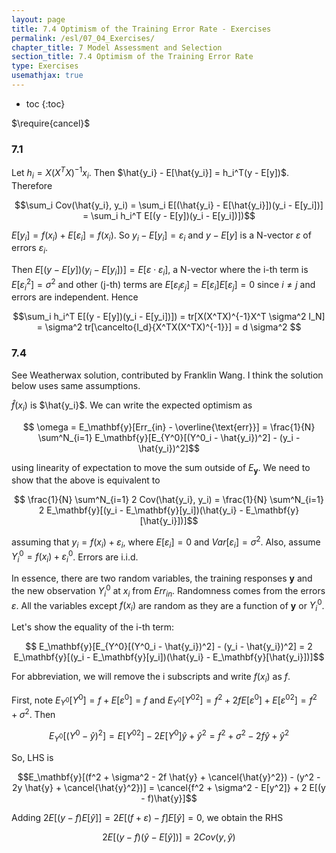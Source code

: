 ```yaml
---
layout: page
title: 7.4 Optimism of the Training Error Rate - Exercises
permalink: /esl/07_04_Exercises/
chapter_title: 7 Model Assessment and Selection
section_title: 7.4 Optimism of the Training Error Rate
type: Exercises
usemathjax: true
---
```


* toc
{:toc}

$\require{cancel}$

### 7.1

Let $h_i = X(X^TX)^{-1}x_i$. Then $\hat{y_i} - E[\hat{y_i}] = h_i^T(y - E[y])$. Therefore

$$\sum_i Cov(\hat{y_i}, y_i) = \sum_i E[(\hat{y_i} - E[\hat{y_i}])(y_i - E[y_i])] = \sum_i h_i^T E[(y - E[y])(y_i - E[y_i])])$$

$E[y_i] = f(x_i) + E[\varepsilon_i] = f(x_i)$. So $y_i - E[y_i] = \varepsilon_i$ and $y - E[y]$ is a N-vector $\varepsilon$ of errors $\varepsilon_i$.

Then $E[(y - E[y])(y_i - E[y_i])] = E[\varepsilon \cdot \varepsilon_i]$, a N-vector where the i-th term is $E[\varepsilon_i^2] = \sigma^2$ and other (j-th) terms are $E[\varepsilon_i \varepsilon_j] = E[\varepsilon_i] E[\varepsilon_j] = 0$ since $i \neq j$ and errors are independent. Hence

$$\sum_i h_i^T E[(y - E[y])(y_i - E[y_i])]) = tr[X(X^TX)^{-1}X^T \sigma^2 I_N] = \sigma^2 tr[\cancelto{I_d}{X^TX(X^TX)^{-1}}] = d \sigma^2 $$ 

### 7.4

See Weatherwax solution, contributed by Franklin Wang. I think the solution below uses same assumptions.

$\hat{f}(x_i)$ is $\hat{y_i}$. We can write the expected optimism as

$$ \omega = E_\mathbf{y}[Err_{in} - \overline{\text{err}}]
= \frac{1}{N} \sum^N_{i=1} E_\mathbf{y}[E_{Y^0}[(Y^0_i - \hat{y_i})^2] - (y_i - \hat{y_i})^2]$$

using linearity of expectation to move the sum outside of $E_\mathbf{y}$. We need to show that the above is equivalent to

$$ \frac{1}{N} \sum^N_{i=1} 2 Cov(\hat{y_i}, y_i) = \frac{1}{N} \sum^N_{i=1} 2 E_\mathbf{y}[(y_i - E_\mathbf{y}[y_i])(\hat{y_i} - E_\mathbf{y}[\hat{y_i}])]$$

assuming that $y_i = f(x_i) + \varepsilon_i$, where $E[\varepsilon_i] = 0$ and $Var[\varepsilon_i] = \sigma^2$. Also, assume $Y_i^0 = f(x_i) + \varepsilon_i^0$. Errors are i.i.d.

In essence, there are two random variables, the training responses $\mathbf{y}$ and the new observation $Y_i^0$ at $x_i$ from $Err_{in}$. Randomness comes from the errors $\varepsilon$. All the variables except $f(x_i)$ are random as they are a function of $\mathbf{y}$ or $Y_i^0$.

Let's show the equality of the i-th term:

$$ E_\mathbf{y}[E_{Y^0}[(Y^0_i - \hat{y_i})^2] - (y_i - \hat{y_i})^2] 
= 2 E_\mathbf{y}[(y_i - E_\mathbf{y}[y_i])(\hat{y_i} - E_\mathbf{y}[\hat{y_i}])]$$

For abbreviation, we will remove the i subscripts and write $f(x_i)$ as $f$.

First, note $E_{Y^0}[Y^0] = f + E[\varepsilon^0] = f$ and $E_{Y^0}[{Y^0}^2] = f^2 + 2 f E[\varepsilon^0] + E[{\varepsilon^0}^2] = f^2 + \sigma^2$. Then

$$ E_{Y^0}[(Y^0 - \hat{y})^2] = E[{Y^0}^2] - 2 E[Y^0]\hat{y} + \hat{y}^2 = f^2 + \sigma^2 - 2f \hat{y} + \hat{y}^2$$

So, LHS is 

$$E_\mathbf{y}[(f^2 + \sigma^2 - 2f \hat{y} + \cancel{\hat{y}^2}) - (y^2 - 2y \hat{y} + \cancel{\hat{y}^2})] = \cancel{f^2 + \sigma^2 - E[y^2]} + 2 E[(y - f)\hat{y}]$$

Adding $2 E[(y - f) E[\hat{y}]] = 2 E[(f + \varepsilon) - f] E[\hat{y}] = 0$, we obtain the RHS

$$ 2 E[(y - f)(\hat{y} - E[\hat{y}])] = 2 Cov(y, \hat{y})$$ 